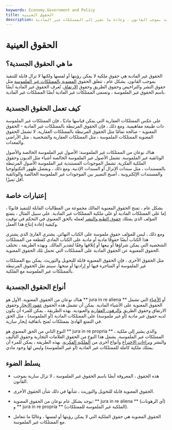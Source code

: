 ```yaml
---
keywords: Economy,Government and Policy
title: الحقوق العينية
description: الحقوق غير المادية هي حقوق ملكية لا يمكن رؤيتها أو لمسها ، ولكنها لا تزال قابلة للتنفيذ بموجب القانون ، وعادة ما تشير إلى الممتلكات غير المادية.
---
```


# الحقوق العينية
## ما هي الحقوق الجسدية؟

الحقوق غير المادية هي حقوق ملكية لا يمكن رؤيتها أو لمسها ولكنها لا تزال قابلة للتنفيذ بموجب القانون. بشكل عام ، تتعلق الحقوق [المعنوية بالممتلكات غير الملموسة](/intangible-personal-property) مثل حقوق النشر والتراخيص وحقوق الطريق وحقوق [الارتفاق](/easement). تُعرف الحقوق غير المادية أيضًا باسم الحقوق غير الملموسة ، وتسمى الممتلكات غير المادية أيضًا الممتلكات غير المادية.

## كيف تعمل الحقوق الجسدية

على عكس الممتلكات العقارية التي يمكن قياسها ماديًا ، فإن الممتلكات غير الملموسة ذات طبيعة مفاهيمية. ومع ذلك ، فإن الحقوق المرتبطة بالممتلكات غير المادية - الحقوق المعنوية - صالحة تمامًا مثل الحقوق المرتبطة بالممتلكات العقارية. لا تشمل الحقوق المعنوية الممتلكات الملموسة ، مثل الممتلكات العقارية والشخصية ، مثل الأراضي والمعدات.

هناك نوعان من الممتلكات غير الملموسة: الأصول غير الملموسة الخالصة والأصول الوثائقية غير الملموسة. تشمل الأصول غير الملموسة الخالصة أشياء مثل الديون وحقوق الملكية الفكرية. تشمل الموجودات المستندية غير الملموسة الأصول المرتبطة بالمستندات ، مثل سندات الإنزال أو السندات الإذنية. ومع ذلك ، وبفضل ظهور التكنولوجيا والمستندات الإلكترونية ، أصبح التمييز بين الموجودات غير الملموسة الخالصة والوثائقية أقل تميزًا.

## إعتبارات خاصة

بشكل عام ، تمنح الحقوق المعنوية المالك مجموعة من المطالبات القابلة للتنفيذ قانونًا ، إما على الممتلكات المادية أو على ملكية الممتلكات غير المادية. على سبيل المثال ، يتمتع المؤلف الذي يمتلك [حقوق الطبع والنشر](/copyright) لعمله بالحق المعنوي في التحكم في توقيت وكيفية إعادة إنتاج هذا العمل.

ومع ذلك ، ليس للمؤلف حقوق ملموسة على الكتاب النهائي. يشتري القارئ الذي يشتري هذا الكتاب أيضًا حقوقًا مادية أو مادية على الكتاب المادي كقطعة من الممتلكات الشخصية التي يمكن شراؤها أو بيعها أو إتلافها وفقًا لتقدير المالك. وبهذه الطريقة ، تختلف الحقوق المعنوية عن الحقوق المادية على الممتلكات التي تحمل تلك الحقوق المعنوية.

مثل الحقوق الأخرى ، فإن الحقوق المعنوية قابلة للتحويل والتوريث. يمكن بيع الممتلكات غير الملموسة أو المتاجرة فيها أو إرادتها أو منحها. سيتم نقل الحقوق المرتبطة بالممتلكات غير الملموسة مع الملكية.

## أنواع الحقوق الجسدية

هناك نوعان من الحقوق المعنوية. الأول هو ** jura in re aliena ** أو [الأعباء](/encumbrance) التي تشمل الحقوق المعنوية على الأشياء المادية. يمكن أن تشمل هذه الحقوق [عقود الإيجار](/lease) وحقوق الارتفاق وحقوق الطريق [والرهون العقارية](/mortgage) والعبودية. بهذه الطريقة ، يمكن للمرء أن يكون لديه حقوق غير مادية (أو غير ملموسة) على الممتلكات المادية (أو الملموسة) ، مثل الحق في التمتع الهادئ بممتلكات تُمنح باتفاقية إيجار سارية.

النوع الثاني من الحق المعنوي هو ** jura in re propria ** ، والذي يشير إلى ملكية الممتلكات غير الملموسة. يشمل هذا النوع من الحقوق العلامات التجارية وحقوق التأليف والنشر [وبراءات الاختراع](/patent) وأنواع أخرى من [الملكية الفكرية](/intellectualproperty). بهذه الطريقة ، يمكن للمرء أن يمتلك ملكية كاملة للممتلكات غير المادية (أو غير الملموسة) وليس لها وجود مادي.

## يسلط الضوء

- هذه الحقوق ، المعروفة أيضًا باسم الحقوق غير الملموسة ، لا تزال سارية بموجب القانون.

- الحقوق المعنوية قابلة للتحويل والتوريث ، شأنها في ذلك شأن الحقوق الأخرى.

- يوجد بشكل عام نوعان من الحقوق المعنوية: ** jura in re aliena ** (أي الرهونات) و ** jura in re propria ** (الملكية غير الملموسة للممتلكات).

- الحقوق المعنوية هي حقوق الملكية التي لا يمكن رؤيتها أو لمسها ، وغالبًا ما تتعامل مع الممتلكات غير الملموسة.

